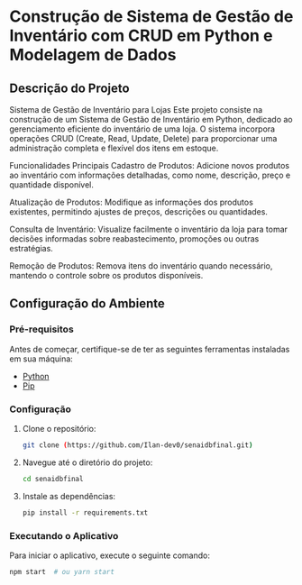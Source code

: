 # Construção de Sistema de Gestão de Inventário com CRUD em Python e Modelagem de Dados

## Descrição do Projeto


Sistema de Gestão de Inventário para Lojas
Este projeto consiste na construção de um Sistema de Gestão de Inventário em Python, dedicado ao gerenciamento eficiente do inventário de uma loja. O sistema incorpora operações CRUD (Create, Read, Update, Delete) para proporcionar uma administração completa e flexível dos itens em estoque.

Funcionalidades Principais
Cadastro de Produtos: Adicione novos produtos ao inventário com informações detalhadas, como nome, descrição, preço e quantidade disponível.

Atualização de Produtos: Modifique as informações dos produtos existentes, permitindo ajustes de preços, descrições ou quantidades.

Consulta de Inventário: Visualize facilmente o inventário da loja para tomar decisões informadas sobre reabastecimento, promoções ou outras estratégias.

Remoção de Produtos: Remova itens do inventário quando necessário, mantendo o controle sobre os produtos disponíveis.

## Configuração do Ambiente

### Pré-requisitos

Antes de começar, certifique-se de ter as seguintes ferramentas instaladas em sua máquina:

- [Python](https://www.python.org/)
- [Pip]([https://www.python.org/](https://pypi.org/project/pip/)) 

### Configuração

1. Clone o repositório:

    ```bash
    git clone (https://github.com/Ilan-dev0/senaidbfinal.git)
    ```

2. Navegue até o diretório do projeto:

    ```bash
    cd senaidbfinal
    ```

3. Instale as dependências:

    ```bash
    pip install -r requirements.txt
    ```

### Executando o Aplicativo

Para iniciar o aplicativo, execute o seguinte comando:

```bash
npm start  # ou yarn start

